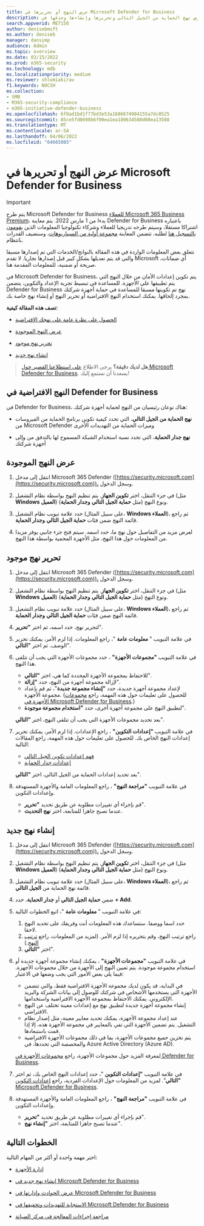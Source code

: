 ```yaml
---
title: عرض النهج أو تحريرها في Microsoft Defender for Business
description: تعرف على كيفية عرض نهج الحماية من الجيل التالي وتحريرها وإنشاءها وحذفها في Microsoft Defender for Business
search.appverid: MET150
author: denisebmsft
ms.author: deniseb
manager: dansimp
audience: Admin
ms.topic: overview
ms.date: 03/15/2022
ms.prod: m365-security
ms.technology: mdb
ms.localizationpriority: medium
ms.reviewer: shlomiakirav
f1.keywords: NOCSH
ms.collection:
- SMB
- M365-security-compliance
- m365-initiative-defender-business
ms.openlocfilehash: 6f8ad1bd1f77bd3e53a1686674984155a7dc8525
ms.sourcegitcommit: 85ce5fd0698b6f00ea1ea189634588d00ea13508
ms.translationtype: MT
ms.contentlocale: ar-SA
ms.lasthandoff: 04/06/2022
ms.locfileid: "64665085"
---
```

# <a name="view-or-edit-policies-in-microsoft-defender-for-business"></a>عرض النهج أو تحريرها في Microsoft Defender for Business

> [!IMPORTANT]
> يتم طرح Microsoft Defender for Business [للعملاء Microsoft 365 Business Premium](../../business-premium/index.md)، بدءا من 1 مارس 2022. يتم معاينة Defender for Business باعتباره اشتراكا مستقلا، وسيتم طرحه تدريجيا للعملاء وشركاء تكنولوجيا المعلومات الذين [يقومون بالتسجيل هنا](https://aka.ms/mdb-preview) لطلبه. تتضمن المعاينة [مجموعة أولية من السيناريوهات](mdb-tutorials.md#try-these-preview-scenarios)، وسنضيف القدرات بانتظام.
> 
> تتعلق بعض المعلومات الواردة في هذه المقالة بالنواتج/الخدمات التي تم إصدارها مسبقا والتي قد يتم تعديلها بشكل كبير قبل إصدارها تجاريا. لا تقدم Microsoft أي ضمانات، صريحة أو ضمنية، للمعلومات المقدمة هنا. 

في Microsoft Defender for Business، يتم تكوين إعدادات الأمان من خلال النهج التي يتم تطبيقها على الأجهزة. للمساعدة في تبسيط تجربة الإعداد والتكوين، يتضمن Defender for Business نهج تم تكوينها مسبقا للمساعدة في حماية أجهزة شركتك بمجرد إلحاقها. يمكنك استخدام النهج الافتراضية أو تحرير النهج أو إنشاء نهج خاصة بك.

**تصف هذه المقالة كيفية**:

- [الحصول على نظرة عامة على نهجك الافتراضية](#default-policies-in-defender-for-business)

- [عرض النهج الموجودة](#view-your-existing-policies)

- [تحرير نهج موجود](#edit-an-existing-policy)

- [إنشاء نهج جديد](#create-a-new-policy)

>
> **هل لديك دقيقة؟**
> يرجى الاطلاع <a href="https://microsoft.qualtrics.com/jfe/form/SV_0JPjTPHGEWTQr4y" target="_blank">على استطلاعنا القصير حول Microsoft Defender for Business</a>. يسعدنا أن نستمع إليك!
>

## <a name="default-policies-in-defender-for-business"></a>النهج الافتراضية في Defender for Business

في Defender for Business، هناك نوعان رئيسيان من النهج لحماية أجهزة شركتك:

- **نهج الحماية من الجيل التالي**، التي تحدد كيفية تكوين برنامج الحماية من الفيروسات من Microsoft Defender وميزات الحماية من التهديدات الأخرى

- **نهج جدار الحماية**، التي تحدد نسبة استخدام الشبكة المسموح لها بالتدفق من وإلى أجهزة شركتك


## <a name="view-your-existing-policies"></a>عرض النهج الموجودة

1. انتقل إلى مدخل Microsoft 365 Defender ([https://security.microsoft.com](https://security.microsoft.com))، وسجل الدخول. 

2. في جزء التنقل، اختر **تكوين الجهاز**. يتم تنظيم النهج بواسطة نظام التشغيل (مثل **Windows العميل**) ونوع النهج (مثل **حماية الجيل التالي** **وجدار الحماية**). 

3. حدد علامة تبويب نظام التشغيل (على سبيل المثال، **Windows العملاء**)، ثم راجع قائمة النهج ضمن فئات **حماية الجيل التالي** **وجدار الحماية**. 

4. لعرض مزيد من التفاصيل حول نهج ما، حدد اسمه. سيتم فتح جزء جانبي يوفر مزيدا من المعلومات حول هذا النهج، مثل الأجهزة المحمية بواسطة هذا النهج.

## <a name="edit-an-existing-policy"></a>تحرير نهج موجود

1. انتقل إلى مدخل Microsoft 365 Defender ([https://security.microsoft.com](https://security.microsoft.com))، وسجل الدخول. 

2. في جزء التنقل، اختر **تكوين الجهاز**. يتم تنظيم النهج بواسطة نظام التشغيل (مثل **Windows العميل**) ونوع النهج (مثل **حماية الجيل التالي** **وجدار الحماية**). 

3. حدد علامة تبويب نظام التشغيل (على سبيل المثال، **Windows العملاء**)، ثم راجع قائمة النهج ضمن فئات **حماية الجيل التالي** **وجدار الحماية**. 

4. لتحرير نهج، حدد اسمه، ثم اختر **"تحرير**".

5. في علامة التبويب " **معلومات عامة** "، راجع المعلومات. إذا لزم الأمر، يمكنك تحرير الوصف. ثم اختر **"التالي**".

6. في علامة التبويب **"مجموعات الأجهزة"** ، حدد مجموعات الأجهزة التي يجب أن تتلقى هذا النهج.  

   - للاحتفاظ بمجموعة الأجهزة المحددة كما هي، اختر **"التالي**".
   - لإزالة مجموعة أجهزة من النهج، حدد **"إزالة**".
   - لإعداد مجموعة أجهزة جديدة، حدد **"إنشاء مجموعة جديدة**"، ثم قم بإعداد مجموعة الأجهزة. (للحصول على تعليمات حول هذه المهمة، راجع [مجموعات الأجهزة في Microsoft Defender for Business](mdb-create-edit-device-groups.md).)
   - لتطبيق النهج على مجموعة أجهزة أخرى، حدد **"استخدام مجموعة موجودة**".

   بعد تحديد مجموعات الأجهزة التي يجب أن تتلقى النهج، اختر **"التالي**".

7. في علامة التبويب **"إعدادات التكوين"** ، راجع الإعدادات. إذا لزم الأمر، يمكنك تحرير إعدادات النهج الخاص بك. للحصول على تعليمات حول هذه المهمة، راجع المقالات التالية: 

   - [فهم إعدادات تكوين الجيل التالي](mdb-next-gen-configuration-settings.md)   
   - [إعدادات جدار الحماية](mdb-firewall.md)

   بعد تحديد إعدادات الحماية من الجيل التالي، اختر **"التالي**".

8. في علامة التبويب **"مراجعة النهج"** ، راجع المعلومات العامة والأجهزة المستهدفة وإعدادات التكوين. 

   - قم بإجراء أي تغييرات مطلوبة عن طريق تحديد **"تحرير**".
   - عندما تصبح جاهزا للمتابعة، اختر **نهج التحديث**.

## <a name="create-a-new-policy"></a>إنشاء نهج جديد

1. انتقل إلى مدخل Microsoft 365 Defender ([https://security.microsoft.com](https://security.microsoft.com))، وسجل الدخول. 

2. في جزء التنقل، اختر **تكوين الجهاز**. يتم تنظيم النهج بواسطة نظام التشغيل (مثل **Windows العميل**) ونوع النهج (مثل **حماية الجيل التالي** **وجدار الحماية**). 

3. حدد علامة تبويب نظام التشغيل (على سبيل المثال، **Windows العملاء**)، ثم راجع قائمة نهج الحماية من **الجيل التالي**. 

4. ضمن **حماية الجيل التالي** أو **جدار الحماية**، حدد **+ Add**.

5. في علامة التبويب " **معلومات عامة** "، اتبع الخطوات التالية:

   1. حدد اسما ووصفا. ستساعدك هذه المعلومات أنت وفريقك على تحديد النهج لاحقا.
   2. راجع ترتيب النهج، وقم بتحريره إذا لزم الأمر. (لمزيد من المعلومات، راجع [ترتيب النهج](mdb-policy-order.md).)
   3. اختر **"التالي**". 

7. في علامة التبويب **"مجموعات الأجهزة"** ، يمكنك إنشاء مجموعة أجهزة جديدة أو استخدام مجموعة موجودة. يتم تعيين النهج إلى الأجهزة من خلال مجموعات الأجهزة. فيما يلي بعض الأمور التي يجب وضعها في الاعتبار:

   - في البداية، قد يكون لديك مجموعة الأجهزة الافتراضية فقط، والتي تتضمن الأجهزة التي يستخدمها الأشخاص في شركتك للوصول إلى بيانات الشركة والبريد الإلكتروني. يمكنك الاحتفاظ بمجموعة الأجهزة الافتراضية واستخدامها.
   - إنشاء مجموعة أجهزة جديدة لتطبيق نهج مع إعدادات معينة تختلف عن النهج الافتراضي. 
   - عند إعداد مجموعة الأجهزة، يمكنك تحديد معايير معينة، مثل إصدار نظام التشغيل. يتم تضمين الأجهزة التي تفي بالمعايير في مجموعة الأجهزة هذه، إلا إذا قمت باستبعادها. 
   - يتم تخزين جميع مجموعات الأجهزة، بما في ذلك مجموعات الأجهزة الافتراضية والمخصصة التي تحددها، في Azure Active Directory (Azure AD).

   لمعرفة المزيد حول مجموعات الأجهزة، راجع [مجموعات الأجهزة في Defender for Business](mdb-create-edit-device-groups.md).

8. في علامة التبويب **"إعدادات التكوين** "، حدد إعدادات النهج الخاص بك، ثم اختر **"التالي**". لمزيد من المعلومات حول الإعدادات الفردية، راجع [إعدادات التكوين Microsoft Defender for Business](mdb-next-gen-configuration-settings.md).

9. في علامة التبويب **"مراجعة النهج"** ، راجع المعلومات العامة والأجهزة المستهدفة وإعدادات التكوين. 

   - قم بإجراء أي تغييرات مطلوبة عن طريق تحديد **"تحرير**".
   - عندما تصبح جاهزا للمتابعة، اختر **"إنشاء نهج**".


## <a name="next-steps"></a>الخطوات التالية

اختر مهمة واحدة أو أكثر من المهام التالية:

- [إدارة الأجهزة](mdb-manage-devices.md)

- [إنشاء نهج جديد في Microsoft Defender for Business](mdb-create-new-policy.md)

- [عرض الحوادث وإدارتها في Microsoft Defender for Business](mdb-view-manage-incidents.md)

- [الاستجابة للتهديدات وتخفيفها في Microsoft Defender for Business](mdb-respond-mitigate-threats.md)

- [مراجعة إجراءات المعالجة في مركز الصيانة](mdb-review-remediation-actions.md)